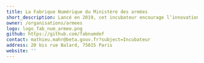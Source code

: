 ```yaml
---
title: La Fabrique Numérique du Ministère des armées
short_description: Lancé en 2019, cet incubateur encourage l’innovation au sein du <span class="fr-text--bold">ministère des Armées</span>.
owner: /organisations/armees
logo: logo_fab_num_armee.png
github: https://github.com/fabnumdef
contact: mathieu.mahr@beta.gouv.fr?subject=Incubateur
address: 20 bis rue Balard, 75015 Paris
website: ''
---
```

